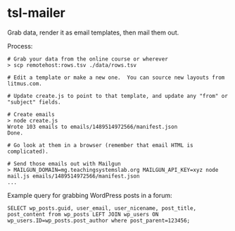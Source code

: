 # tsl-mailer
Grab data, render it as email templates, then mail them out.

Process:
```
# Grab your data from the online course or wherever
> scp remotehost:rows.tsv ./data/rows.tsv

# Edit a template or make a new one.  You can source new layouts from litmus.com.

# Update create.js to point to that template, and update any "from" or "subject" fields.

# Create emails
> node create.js
Wrote 103 emails to emails/1489514972566/manifest.json
Done.

# Go look at them in a browser (remember that email HTML is complicated).

# Send those emails out with Mailgun
> MAILGUN_DOMAIN=mg.teachingsystemslab.org MAILGUN_API_KEY=xyz node mail.js emails/1489514972566/manifest.json
...
```


Example query for grabbing WordPress posts in a forum:
```
SELECT wp_posts.guid, user_email, user_nicename, post_title, post_content from wp_posts LEFT JOIN wp_users ON wp_users.ID=wp_posts.post_author where post_parent=123456;
```
